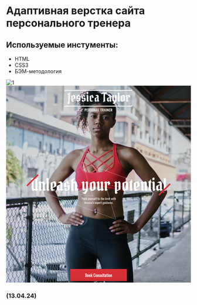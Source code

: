 # Адаптивная верстка сайта персонального тренера
## Используемые инстументы:
- HTML
- CSS3
- БЭМ-методология
  
![1](/Screenshot%202024-04-13%20at%2020.15.55.png)  
![2](/Screenshot%202024-04-13%20at%2020.16.27.png)

### (13.04.24)